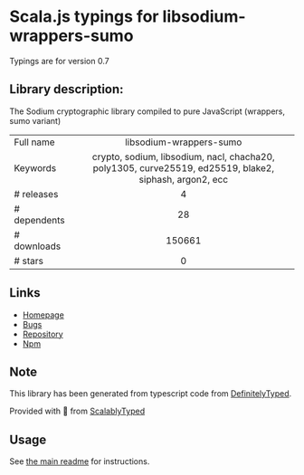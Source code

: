 
# Scala.js typings for libsodium-wrappers-sumo

Typings are for version 0.7

## Library description:
The Sodium cryptographic library compiled to pure JavaScript (wrappers, sumo variant)

|                    |                 |
| ------------------ | :-------------: |
| Full name          | libsodium-wrappers-sumo |
| Keywords           | crypto, sodium, libsodium, nacl, chacha20, poly1305, curve25519, ed25519, blake2, siphash, argon2, ecc |
| # releases         | 4 |
| # dependents       | 28 |
| # downloads        | 150661 |
| # stars            | 0 |

## Links
- [Homepage](https://github.com/jedisct1/libsodium.js)
- [Bugs](https://github.com/jedisct1/libsodium.js/issues)
- [Repository](https://github.com/jedisct1/libsodium.js)
- [Npm](https://www.npmjs.com/package/libsodium-wrappers-sumo)
    


## Note
This library has been generated from typescript code from [DefinitelyTyped](https://definitelytyped.org).

Provided with :purple_heart: from [ScalablyTyped](https://github.com/oyvindberg/ScalablyTyped)

## Usage
See [the main readme](../../readme.md) for instructions.


